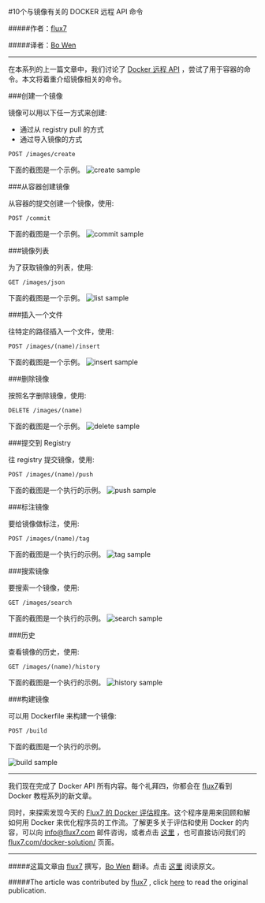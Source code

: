 #10个与镜像有关的 DOCKER 远程 API 命令

#####作者：[flux7](https://twitter.com/Flux7Labs)

#####译者：[Bo Wen](http://weibo.com/u/2537862844)

***
在本系列的上一篇文章中，我们讨论了 [Docker 远程 API](http://flux7.com/blogs/docker/docker-tutorial-series-part-8-docker-remote-api/) ，尝试了用于容器的命令。本文将着重介绍镜像相关的命令。

###创建一个镜像

镜像可以用以下任一方式来创建:

- 通过从 registry pull 的方式
- 通过导入镜像的方式

```
POST /images/create
```

下面的截图是一个示例。
![create sample](http://resource.docker.cn/create-an-image.jpg)

###从容器创建镜像

从容器的提交创建一个镜像，使用:

```
POST /commit
```
下面的截图是一个示例。
![commit sample](http://resource.docker.cn/docker-create-image-from-container.png)

###镜像列表

为了获取镜像的列表，使用:
```
GET /images/json
```
下面的截图是一个示例。
![list sample](http://resource.docker.cn/docker-list-images.png)

###插入一个文件

往特定的路径插入一个文件，使用:

```
POST /images/(name)/insert
```
下面的截图是一个示例。
![insert sample](http://resource.docker.cn/docker-image-insert-file.jpg)

###删除镜像


按照名字删除镜像，使用:

```
DELETE /images/(name)
```
下面的截图是一个示例。
![delete sample](http://resource.docker.cn/delete-an-image.jpg)

###提交到 Registry

往 registry 提交镜像，使用:

```
POST /images/(name)/push
```
下面的截图是一个执行的示例。
![push sample](http://resource.docker.cn/docker-push-image-to-remote-repo.png)

###标注镜像

要给镜像做标注，使用:

```
POST /images/(name)/tag
```
下面的截图是一个执行的示例。
![tag sample](http://resource.docker.cn/tag-an-image.jpg)

###搜索镜像

要搜索一个镜像，使用:

```
GET /images/search
```
下面的截图是一个执行的示例。
![search sample](http://resource.docker.cn/docker-search-an-image.png)

###历史

查看镜像的历史，使用:

```
GET /images/(name)/history
```
下面的截图是一个执行的示例。
![history sample](http://resource.docker.cn/docker-get-image-history.jpg)

###构建镜像

可以用 Dockerfile 来构建一个镜像:

```
POST /build
```
下面的截图是一个执行的示例。

![build sample](http://resource.docker.cn/docker-build-image-from-dockerfile.png)

***
我们现在完成了 Docker API 所有内容。每个礼拜四，你都会在  [flux7](http://flux7.com)看到 Docker 教程系列的新文章。

同时，来探索发现今天的 [Flux7 的 Docker 评估程序](http://flux7.com/docker-assessment-package/)。这个程序是用来回顾和解如何用 Docker 来优化程序员的工作流。了解更多关于评估和使用 Docker 的内容，可以向 [info@flux7.com](mailto:info@flux7.com) 邮件咨询，或者点击 [这里](http://flux7.com/docker-assessment-package/) ，也可直接访问我们的 [flux7.com/docker-solution/](flux7.com/docker-solution/) 页面。

***

#####这篇文章由 [flux7](https://twitter.com/Flux7Labs) 撰写，[Bo Wen](http://weibo.com/u/2537862844) 翻译。点击 [这里](http://blog.flux7.com/blogs/docker/docker-tutorial-series-part-9-10-docker-remote-api-commands-for-images) 阅读原文。

#####The article was contributed by [flux7](https://twitter.com/Flux7Labs) , click [here](http://blog.flux7.com/blogs/docker/docker-tutorial-series-part-9-10-docker-remote-api-commands-for-images) to read the original publication.

